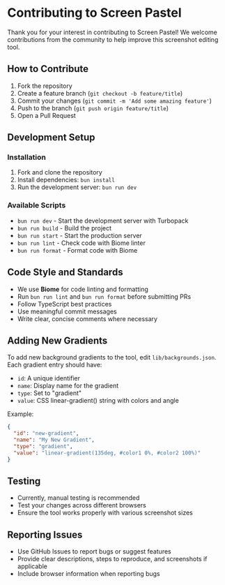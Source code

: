 # Contributing to Screen Pastel

Thank you for your interest in contributing to Screen Pastel! We welcome contributions from the community to help improve this screenshot editing tool.

## How to Contribute

1. Fork the repository
2. Create a feature branch (`git checkout -b feature/title`)
3. Commit your changes (`git commit -m 'Add some amazing feature'`)
4. Push to the branch (`git push origin feature/title`)
5. Open a Pull Request

## Development Setup

### Installation
1. Fork and clone the repository
2. Install dependencies: `bun install`
3. Run the development server: `bun run dev`

### Available Scripts
- `bun run dev` - Start the development server with Turbopack
- `bun run build` - Build the project
- `bun run start` - Start the production server
- `bun run lint` - Check code with Biome linter
- `bun run format` - Format code with Biome

## Code Style and Standards

- We use **Biome** for code linting and formatting
- Run `bun run lint` and `bun run format` before submitting PRs
- Follow TypeScript best practices
- Use meaningful commit messages
- Write clear, concise comments where necessary

## Adding New Gradients

To add new background gradients to the tool, edit `lib/backgrounds.json`. Each gradient entry should have:
- `id`: A unique identifier
- `name`: Display name for the gradient
- `type`: Set to "gradient"
- `value`: CSS linear-gradient() string with colors and angle

Example:
```json
{
  "id": "new-gradient",
  "name": "My New Gradient",
  "type": "gradient",
  "value": "linear-gradient(135deg, #color1 0%, #color2 100%)"
}
```

## Testing

- Currently, manual testing is recommended
- Test your changes across different browsers
- Ensure the tool works properly with various screenshot sizes

## Reporting Issues

- Use GitHub Issues to report bugs or suggest features
- Provide clear descriptions, steps to reproduce, and screenshots if applicable
- Include browser information when reporting bugs
